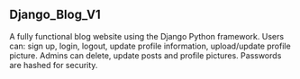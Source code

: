 ## Django_Blog_V1
A fully functional blog website using the Django Python framework. Users can: sign up, login, logout, update profile information, upload/update profile picture. Admins can delete, update posts and profile pictures. Passwords are hashed for security.
